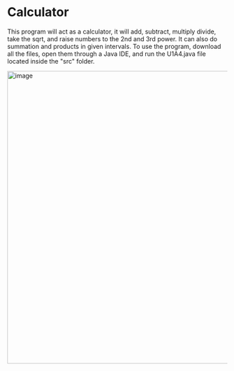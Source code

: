 # Calculator
This program will act as a calculator, it will add, subtract, multiply divide, take the sqrt, and raise numbers to the 2nd and 3rd power. It can also do summation and products in given intervals. 
To use the program, download all the files, open them through a Java IDE, and run the U1A4.java file located inside the "src" folder.

<img width="670" alt="image" src="https://github.com/rajshah6/Calculator/assets/95878543/c9794447-aeab-450e-bff8-90ae4b6229f9">

